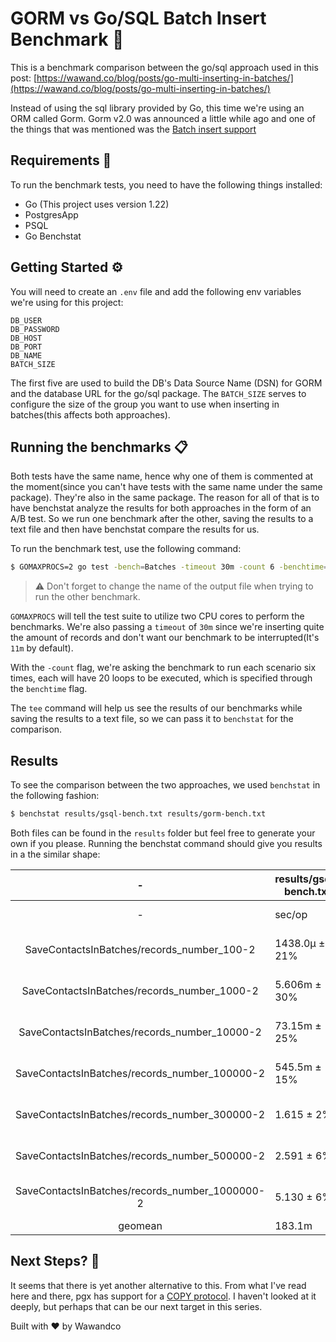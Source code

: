 # GORM vs Go/SQL Batch Insert Benchmark 🧪

This is a benchmark comparison between the go/sql approach used in this post: [https://wawand.co/blog/posts/go-multi-inserting-in-batches/](https://wawand.co/blog/posts/go-multi-inserting-in-batches/)

Instead of using the sql library provided by Go, this time we're using an ORM called Gorm. Gorm v2.0 was announced a little while ago and one of the things that was mentioned was the [Batch insert support](https://gorm.io/docs/v2_release_note.html#Batch-Insert)

## Requirements 🔎️

To run the benchmark tests, you need to have the following things installed:

- Go (This project uses version 1.22)
- PostgresApp
- PSQL
- Go Benchstat

## Getting Started ⚙️

You will need to create an `.env` file and add the following env variables we're using for this project:

```env
DB_USER
DB_PASSWORD
DB_HOST
DB_PORT
DB_NAME
BATCH_SIZE
```

The first five are used to build the DB's Data Source Name (DSN) for GORM and the database URL for the go/sql package. The `BATCH_SIZE` serves to configure the size of the group you want to use when inserting in batches(this affects both approaches).

## Running the benchmarks 📋

Both tests have the same name, hence why one of them is commented at the moment(since you can't have tests with the same name under the same package). They're also in the same package. The reason for all of that is to have benchstat analyze the results for both approaches in the form of an A/B test. So we run one benchmark after the other, saving the results to a text file and then have benchstat compare the results for us.

To run the benchmark test, use the following command:

```sh
$ GOMAXPROCS=2 go test -bench=Batches -timeout 30m -count 6 -benchtime=20x ./internal/benchmark | tee results/gorm-bench.txt
```

> ⚠️ Don't forget to change the name of the output file when trying to run the other benchmark.

`GOMAXPROCS` will tell the test suite to utilize two CPU cores to perform the benchmarks. We're also passing a `timeout` of `30m` since we're inserting quite the amount of records and don't want our benchmark to be interrupted(It's `11m` by default).

With the `-count` flag, we're asking the benchmark to run each scenario six times, each will have 20 loops to be executed, which is specified through the `benchtime` flag.

The `tee` command will help us see the results of our benchmarks while saving the results to a text file, so we can pass it to `benchstat` for the comparison.

## Results

To see the comparison between the two approaches, we used `benchstat` in the following fashion:

```sh
$ benchstat results/gsql-bench.txt results/gorm-bench.txt
```

Both files can be found in the `results` folder but feel free to generate your own if you please. Running the benchstat command should give you results in a the similar shape:

|                       -                        | results/gsql-bench.txt | results/gorm-bench.txt |         Delta         |
| :--------------------------------------------: | ---------------------- | ---------------------- | :-------------------: |
|                       -                        | sec/op                 | sec/op vs base         |           -           |
|   SaveContactsInBatches/records_number_100-2   | 1438.0µ ± 21%          | 974.8µ ± 20%           | -32.22% (p=0.004 n=6) |
|  SaveContactsInBatches/records_number_1000-2   | 5.606m ± 30%           | 5.029m ± 16%           |    ~ (p=0.093 n=6)    |
|  SaveContactsInBatches/records_number_10000-2  | 73.15m ± 25%           | 58.86m ± 4%            |    ~ (p=0.065 n=6)    |
| SaveContactsInBatches/records_number_100000-2  | 545.5m ± 15%           | 309.6m ± 30%           | -43.25% (p=0.002 n=6) |
| SaveContactsInBatches/records_number_300000-2  | 1.615 ± 2%             | 1.014 ± 8%             | -37.26% (p=0.002 n=6) |
| SaveContactsInBatches/records_number_500000-2  | 2.591 ± 6%             | 1.790 ± 12%            | -30.91% (p=0.002 n=6) |
| SaveContactsInBatches/records_number_1000000-2 | 5.130 ± 6%             | 3.786 ± 4%             | -26.19% (p=0.002 n=6) |
|                    geomean                     | 183.1m                 | 129.6m                 |        -29.24%        |

## Next Steps? 🧐

It seems that there is yet another alternative to this. From what I've read here and there, pgx has support for a [COPY protocol](https://pkg.go.dev/github.com/jackc/pgx/v4#hdr-Copy_Protocol). I haven't looked at it deeply, but perhaps that can be our next target in this series.

Built with ❤️ by Wawandco
